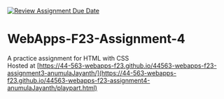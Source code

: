 [![Review Assignment Due Date](https://classroom.github.com/assets/deadline-readme-button-24ddc0f5d75046c5622901739e7c5dd533143b0c8e959d652212380cedb1ea36.svg)](https://classroom.github.com/a/4tKarLeg)
# WebApps-F23-Assignment-4
A practice assignment for HTML with CSS<br>
Hosted at [https://44-563-webapps-f23.github.io/44563-webapps-f23-assignment3-anumulaJayanth/](https://44-563-webapps-f23.github.io/44563-webapps-f23-assignment4-anumulaJayanth/playpart.html)
